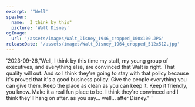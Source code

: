 ```yaml
---
excerpt: '"Well'
speaker:
  name:  I think by this"
  picture: 'Walt Disney'
ogImage:
  url: '/assets/images/Walt_Disney_1946_cropped_100x100.JPG'
releaseDate: '/assets/images/Walt_Disney_1964_cropped_512x512.jpg'
---
```


'2023-09-26,"Well, I think by this time my staff, my young group of executives, and everything else, are convinced that Walt is right. That quality will out. And so I think they're going to stay with that policy because it's proved that it's a good business policy. Give the people everything you can give them. Keep the place as clean as you can keep it. Keep it friendly, you know. Make it a real fun place to be. I think they're convinced and I think they'll hang on after. as you say... well... after Disney."'
